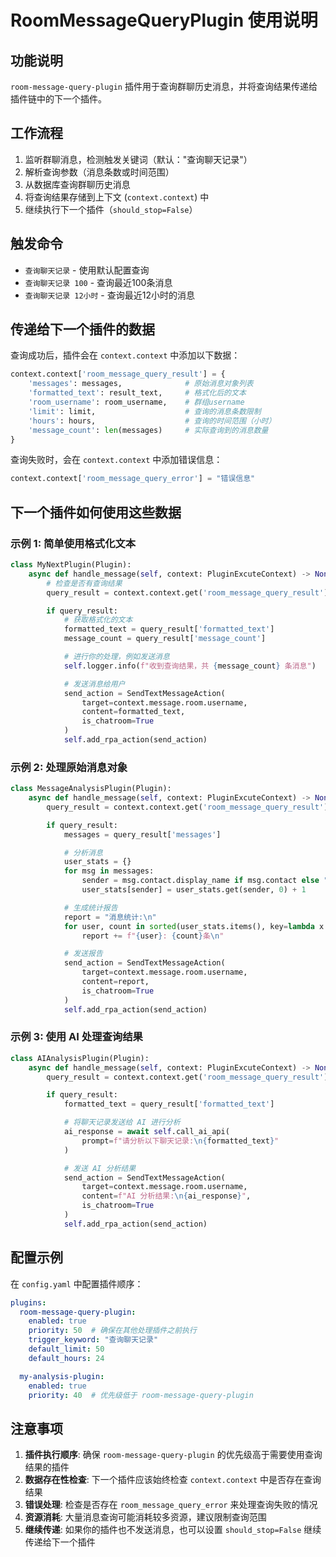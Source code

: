 # RoomMessageQueryPlugin 使用说明

## 功能说明

`room-message-query-plugin` 插件用于查询群聊历史消息，并将查询结果传递给插件链中的下一个插件。

## 工作流程

1. 监听群聊消息，检测触发关键词（默认："查询聊天记录"）
2. 解析查询参数（消息条数或时间范围）
3. 从数据库查询群聊历史消息
4. 将查询结果存储到上下文 (`context.context`) 中
5. 继续执行下一个插件（`should_stop=False`）

## 触发命令

- `查询聊天记录` - 使用默认配置查询
- `查询聊天记录 100` - 查询最近100条消息
- `查询聊天记录 12小时` - 查询最近12小时的消息

## 传递给下一个插件的数据

查询成功后，插件会在 `context.context` 中添加以下数据：

```python
context.context['room_message_query_result'] = {
    'messages': messages,              # 原始消息对象列表
    'formatted_text': result_text,     # 格式化后的文本
    'room_username': room_username,    # 群组username
    'limit': limit,                    # 查询的消息条数限制
    'hours': hours,                    # 查询的时间范围（小时）
    'message_count': len(messages)     # 实际查询到的消息数量
}
```

查询失败时，会在 `context.context` 中添加错误信息：

```python
context.context['room_message_query_error'] = "错误信息"
```

## 下一个插件如何使用这些数据

### 示例 1: 简单使用格式化文本

```python
class MyNextPlugin(Plugin):
    async def handle_message(self, context: PluginExcuteContext) -> None:
        # 检查是否有查询结果
        query_result = context.context.get('room_message_query_result')

        if query_result:
            # 获取格式化的文本
            formatted_text = query_result['formatted_text']
            message_count = query_result['message_count']

            # 进行你的处理，例如发送消息
            self.logger.info(f"收到查询结果，共 {message_count} 条消息")

            # 发送消息给用户
            send_action = SendTextMessageAction(
                target=context.message.room.username,
                content=formatted_text,
                is_chatroom=True
            )
            self.add_rpa_action(send_action)
```

### 示例 2: 处理原始消息对象

```python
class MessageAnalysisPlugin(Plugin):
    async def handle_message(self, context: PluginExcuteContext) -> None:
        query_result = context.context.get('room_message_query_result')

        if query_result:
            messages = query_result['messages']

            # 分析消息
            user_stats = {}
            for msg in messages:
                sender = msg.contact.display_name if msg.contact else "未知"
                user_stats[sender] = user_stats.get(sender, 0) + 1

            # 生成统计报告
            report = "消息统计:\n"
            for user, count in sorted(user_stats.items(), key=lambda x: x[1], reverse=True):
                report += f"{user}: {count}条\n"

            # 发送报告
            send_action = SendTextMessageAction(
                target=context.message.room.username,
                content=report,
                is_chatroom=True
            )
            self.add_rpa_action(send_action)
```

### 示例 3: 使用 AI 处理查询结果

```python
class AIAnalysisPlugin(Plugin):
    async def handle_message(self, context: PluginExcuteContext) -> None:
        query_result = context.context.get('room_message_query_result')

        if query_result:
            formatted_text = query_result['formatted_text']

            # 将聊天记录发送给 AI 进行分析
            ai_response = await self.call_ai_api(
                prompt=f"请分析以下聊天记录:\n{formatted_text}"
            )

            # 发送 AI 分析结果
            send_action = SendTextMessageAction(
                target=context.message.room.username,
                content=f"AI 分析结果:\n{ai_response}",
                is_chatroom=True
            )
            self.add_rpa_action(send_action)
```

## 配置示例

在 `config.yaml` 中配置插件顺序：

```yaml
plugins:
  room-message-query-plugin:
    enabled: true
    priority: 50  # 确保在其他处理插件之前执行
    trigger_keyword: "查询聊天记录"
    default_limit: 50
    default_hours: 24

  my-analysis-plugin:
    enabled: true
    priority: 40  # 优先级低于 room-message-query-plugin
```

## 注意事项

1. **插件执行顺序**: 确保 `room-message-query-plugin` 的优先级高于需要使用查询结果的插件
2. **数据存在性检查**: 下一个插件应该始终检查 `context.context` 中是否存在查询结果
3. **错误处理**: 检查是否存在 `room_message_query_error` 来处理查询失败的情况
4. **资源消耗**: 大量消息查询可能消耗较多资源，建议限制查询范围
5. **继续传递**: 如果你的插件也不发送消息，也可以设置 `should_stop=False` 继续传递给下一个插件
